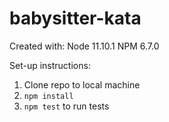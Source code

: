 # babysitter-kata

Created with:
Node 11.10.1
NPM 6.7.0

Set-up instructions:

1. Clone repo to local machine
2. `npm install`
3. `npm test` to run tests